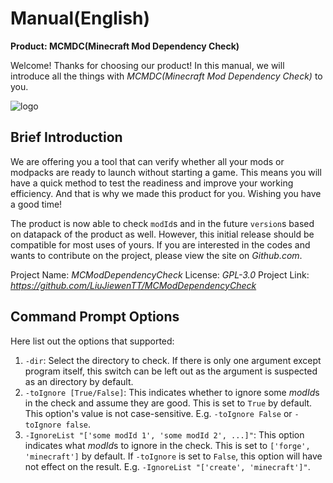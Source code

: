 # Manual(English)

**Product: MCMDC(Minecraft Mod Dependency Check)**

Welcome! Thanks for choosing our product! In this manual, we will introduce all the things with *MCMDC(Minecraft Mod Dependency Check)* to you.

![logo]()

## Brief Introduction

We are offering you a tool that can verify whether all your mods or modpacks are ready to launch without starting a game. This means you will have a quick method to test the readiness and improve your working efficiency. And that is why we made this product for you. Wishing you have a good time!

The product is now able to check `modId`s and in the future `version`s based on datapack of the product as well. However, this initial release should be compatible for most uses of yours. If you are interested in the codes and wants to contribute on the project, please view the site on *Github.com*.

Project Name: *MCModDependencyCheck*
License: *GPL-3.0*
Project Link: *<https://github.com/LiuJiewenTT/MCModDependencyCheck>*

## Command Prompt Options

Here list out the options that supported:

1. `-dir`: Select the directory to check. If there is only one argument except program itself, this switch can be left out as the argument is suspected as an directory by default.
2. `-toIgnore [True/False]`: This indicates whether to ignore some *modId*s in the check and assume they are good. This is set to `True` by default. This option's value is not case-sensitive. E.g. `-toIgnore False` or `-toIgnore false`.
3. `-IgnoreList "['some modId 1', 'some modId 2', ...]"`: This option indicates what *modId*s to ignore in the check. This is set to `['forge', 'minecraft']` by default. If `-toIgnore` is set to `False`, this option will have not effect on the result. E.g. `-IgnoreList "['create', 'minecraft']"`.
